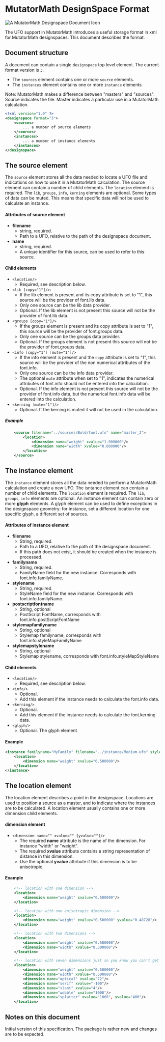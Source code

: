 MutatorMath DesignSpace Format
==============================

![A MutatorMath Designspace Document Icon](designspaceDocumentIcon.png)

The UFO support in MutatorMath introduces a useful storage format in xml for MutatorMath designspaces. This document describes the format. 

## Document structure

A document can contain a single `designspace` top level element. The current format version is `3`.

*	The `sources` element contains one or more `source` elements.
* 	The `instances` element contains one or more `instance` elements.

Note: MutatorMath makes a difference between "masters" and "sources". Source indicates the file. Master indicates a particular use in a MutatorMath calculation.

```xml
<?xml version="1.0" ?>
<designspace format="3">
	<sources>
		... a number of source elements
	</sources>
	<instances>
		...	a number of instance elements
	</instances>
</designspace>
```

## The source element

The `source` element stores all the data needed to locate a UFO file and indications on how to use it in a MutatorMath calculation. The source element can contain a number of child elements. The `location` element is required. The `lib`, `groups`, `info`, `kerning` elements are optional. Some types of data can be muted. This means that specific data will not be used to calculate an instance. 

#### Attributes of source element

*	**filename**
	*	string, required.
	*	Path to a UFO, relative to the path of the designspace document.
*	**name**
	*	string, required.
	* 	A unique identifier for this source, can be used to refer to this source.

#### Child elements

*	```<location/>```
	*	Required, see description below.
*	```<lib [copy="1"]/>```:
	* 	If the lib element is present and its copy attribute is set to "1", this source will be the provider of font.lib data.
	* 	Only one source can be the lib data provider.
	*	Optional. If the lib element is not present this source will not be the provider of font.lib data.
*	```<groups [copy="1"]/>```
	*	If the groups element is present and its copy attribute is set to "1", this source will be the provider of font.groups data. 
	*	Only one source can be the groups data provider.
	* 	Optional. If the groups element is not present this source will not be the provider of font.groups data.
*	```<info [copy="1"] [mute="1"]/>``` 
	* 	If the info element is present and the `copy` attribute is set to "1", this source will be the provider of the non numerical attributes of the font.info.
	*	Only one source can be the info data provider. 
	* 	The optional `mute` attribute when set to "1", indicates the numerical attributes of font.info should not be entered into the calculation. 
	* 	Optional. If the info element is not present this source will not be the provider of font.info data, but the numerical font.info data will be entered into the calculation.
*	```<kerning [mute="1"]/>```
	*	Optional. If the kerning is muted it will not be used in the calculation. 

##### Example

```xml
	<source filename="../sources/Bold/font.ufo" name="master_2">
	    <location>
	        <dimension name="weight" xvalue="1.000000"/>
	        <dimension name="width" xvalue="0.000000"/>
	    </location>
	</source>
```
## The instance element

The `instance` element stores all the data needed to perform a MutatorMath calculation and create a new UFO. The isntance element can contain a number of child elements. The `location` element is required. The `lib`, `groups`, `info` elements are optional. An instance element can contain zero or more **glyph** elements. A glyph element can be used to define exceptions in the designspace geometry: for instance, set a different location for one specific glyph, a different set of sources. 

#### Attributes of instance element

*	**filename**
	*	String, required.
	*	Path to a UFO, relative to the path of the designspace document.
	*	If this path does not exist, it should be created when the instance is processed.
*	**familyname**
	* 	String, required.
	*	FamilyName field for the new instance. Corresponds with font.info.familyName.
*	**stylename**
	* 	String, required.
	*	StyleName field for the new instance. Corresponds with font.info.familyName.
*	**postscriptfontname**
	*	String, optional
	*	PostScript FontName, corresponds with font.info.postScriptFontName
*	**stylemapfamilyname**
	*	String, optional
	*	Stylemap familyname, corresponds with font.info.styleMapFamilyName
*	**stylemapstylename**
	*	String, optional
	*	Stylemap stylename, corresponds with font.info.styleMapStyleName

#### Child elements

*	```<location/>```
	*	Required, see description below.
*	```<info/>```
	*	Optional.
	*	Add this element if the instance needs to calculate the font.info data.
*	```<kerning/>```
	*	Optional.
	*	Add this element if the instance needs to calculate the font.kerning data.
*	```<glyph/>```
	*	Optional. The glyph element 

#### Example

```xml
<instance familyname="MyFamily" filename="../instance/Medium.ufo" stylename="Medium">
	<location>
		<dimension name="weight" xvalue="0.500000"/>
	</location>
</instance>
```


## The location element

The location element describes a point in the designspace. Locations are used to position a source as a master, and to indicate where the instances are to be calculated. A location element usually contains one or more dimension child elements.

#### dimension element

*	```<dimension name="" xvalue="" [yvalue=""]/>```
	*	The required **name** attribute is the name of the dimension. For instance "width" or "weight".
	*	The required **xvalue** attribute contains a string representation of distance in this dimension.
	*	Use the optional **yvalue** attribute if this dimension is to be anisotropic.

#### Example

```xml
	<!-- location with one dimension -->
	<location>
		<dimension name="weight" xvalue="0.500000"/>
	</location>

	<!-- location with one anisotropic dimension -->
	<location>
		<dimension name="weight" xvalue="0.500000" yvalue="0.48728"/>
	</location>

	<!-- location with two dimensions -->
	<location>
		<dimension name="weight" xvalue="0.500000"/>
		<dimension name="width" xvalue="0.500000"/>
	</location>

	<!-- location with seven dimensions just so you know you can't get away with some botched up old multiple master interface. -->
	<location>
		<dimension name="weight" xvalue="0.500000"/>
		<dimension name="width" xvalue="0.500000"/>
		<dimension name="optical" xvalue="72"/>
		<dimension name="serif" xvalue="-100"/>
		<dimension name="slant" xvalue="4"/>
		<dimension name="wobble" xvalue="1000"/>
		<dimension name="splatter" xvalue="1000", yvalue="400"/>
	</location>

```

## Notes on this document

Initial version of this specification. The package is rather new and changes are to be expected.

